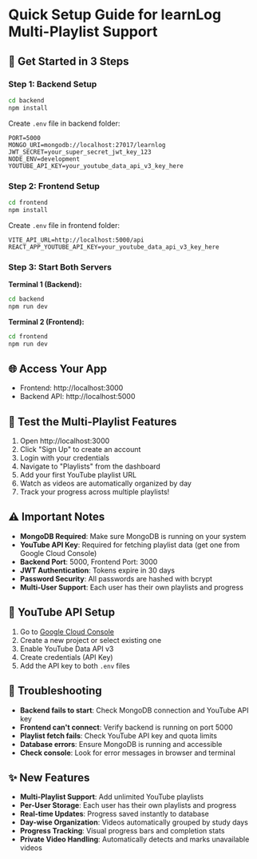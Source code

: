 # Quick Setup Guide for learnLog Multi-Playlist Support

## 🚀 Get Started in 3 Steps

### Step 1: Backend Setup
```bash
cd backend
npm install
```

Create `.env` file in backend folder:
```env
PORT=5000
MONGO_URI=mongodb://localhost:27017/learnlog
JWT_SECRET=your_super_secret_jwt_key_123
NODE_ENV=development
YOUTUBE_API_KEY=your_youtube_data_api_v3_key_here
```

### Step 2: Frontend Setup
```bash
cd frontend
npm install
```

Create `.env` file in frontend folder:
```env
VITE_API_URL=http://localhost:5000/api
REACT_APP_YOUTUBE_API_KEY=your_youtube_data_api_v3_key_here
```

### Step 3: Start Both Servers

**Terminal 1 (Backend):**
```bash
cd backend
npm run dev
```

**Terminal 2 (Frontend):**
```bash
cd frontend
npm run dev
```

## 🌐 Access Your App
- Frontend: http://localhost:3000
- Backend API: http://localhost:5000

## 📝 Test the Multi-Playlist Features
1. Open http://localhost:3000
2. Click "Sign Up" to create an account
3. Login with your credentials
4. Navigate to "Playlists" from the dashboard
5. Add your first YouTube playlist URL
6. Watch as videos are automatically organized by day
7. Track your progress across multiple playlists!

## ⚠️ Important Notes
- **MongoDB Required**: Make sure MongoDB is running on your system
- **YouTube API Key**: Required for fetching playlist data (get one from Google Cloud Console)
- **Backend Port**: 5000, Frontend Port: 3000
- **JWT Authentication**: Tokens expire in 30 days
- **Password Security**: All passwords are hashed with bcrypt
- **Multi-User Support**: Each user has their own playlists and progress

## 🔑 YouTube API Setup
1. Go to [Google Cloud Console](https://console.cloud.google.com/)
2. Create a new project or select existing one
3. Enable YouTube Data API v3
4. Create credentials (API Key)
5. Add the API key to both `.env` files

## 🐛 Troubleshooting
- **Backend fails to start**: Check MongoDB connection and YouTube API key
- **Frontend can't connect**: Verify backend is running on port 5000
- **Playlist fetch fails**: Check YouTube API key and quota limits
- **Database errors**: Ensure MongoDB is running and accessible
- **Check console**: Look for error messages in browser and terminal

## ✨ New Features
- **Multi-Playlist Support**: Add unlimited YouTube playlists
- **Per-User Storage**: Each user has their own playlists and progress
- **Real-time Updates**: Progress saved instantly to database
- **Day-wise Organization**: Videos automatically grouped by study days
- **Progress Tracking**: Visual progress bars and completion stats
- **Private Video Handling**: Automatically detects and marks unavailable videos
